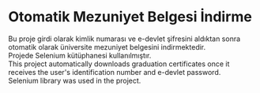 # Otomatik Mezuniyet Belgesi İndirme
Bu proje girdi olarak kimlik numarası ve e-devlet şifresini aldıktan sonra otomatik olarak üniversite mezuniyet belgesini indirmektedir. <br>
Projede Selenium kütüphanesi kullanılmıştır. <br>
This project automatically downloads graduation certificates once it receives the user's identification number and e-devlet password. <br>
Selenium library was used in the project.

